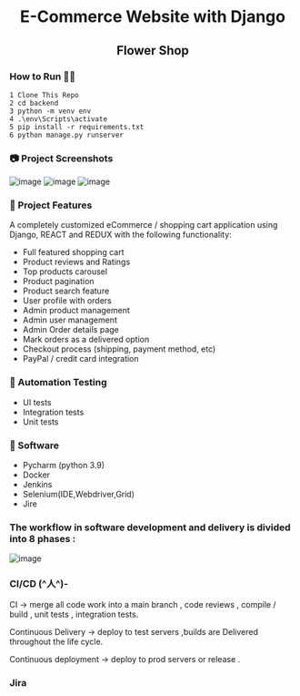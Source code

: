 <h1 align=center>E-Commerce Website with Django </h1>
<h2 align=center>Flower Shop</h2>


### How to Run 🏃‍♀️

```shell
1 Clone This Repo
2 cd backend
3 python -m venv env
4 .\env\Scripts\activate
5 pip install -r requirements.txt 
6 python manage.py runserver

```

### 📷 Project Screenshots

![image](https://user-images.githubusercontent.com/49075279/198839384-47e02548-5509-4d67-9fff-3883819dc514.png)
![image](https://user-images.githubusercontent.com/49075279/198839482-c012d7ba-ad10-4178-98f3-ebd9b0c4c94f.png)
![image](https://user-images.githubusercontent.com/49075279/198839612-8bb186da-e900-4877-a6ce-7bff5556b4a8.png)




### 🚀 Project Features

A completely customized eCommerce / shopping cart application using Django, REACT and REDUX with the following functionality:

- Full featured shopping cart
- Product reviews and Ratings
- Top products carousel
- Product pagination
- Product search feature
- User profile with orders
- Admin product management
- Admin user management
- Admin Order details page
- Mark orders as a delivered option
- Checkout process (shipping, payment method, etc)
- PayPal / credit card integration 



### 🚀 Automation Testing
- UI tests
- Integration tests
- Unit tests 

### 🚀 Software 
- Pycharm (python 3.9)
- Docker
- Jenkins
- Selenium(IDE,Webdriver,Grid)
- Jire

###  The workflow in software development and delivery is divided into 8 phases :
![image](https://user-images.githubusercontent.com/49075279/198845774-85a7fcb6-0e7c-48ac-9d13-c7e5c9366bc0.png)


### CI/CD (^人^)-
 CI -> merge all code work into a main branch , code reviews , compile / build , unit tests , integration tests.

 Continuous Delivery -> deploy to test servers ,builds are Delivered throughout the life cycle.

 Continuous deployment -> deploy to prod servers or release .




### Jira







